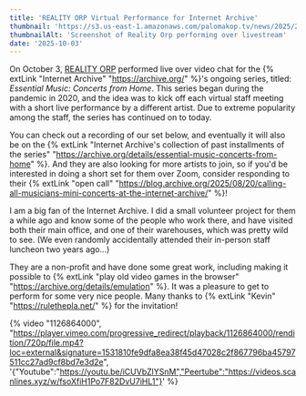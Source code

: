 ```yaml
---
title: 'REALITY ORP Virtual Performance for Internet Archive'
thumbnail: 'https://s3.us-east-1.amazonaws.com/palomakop.tv/news/2025/2025-10-03/reality_orp_internet_archive.jpg'
thumbnailAlt: 'Screenshot of Reality Orp performing over livestream'
date: '2025-10-03'
---
```


On October 3, [REALITY ORP](/art/reality-orp) performed live over video chat for the {% extLink "Internet Archive" "https://archive.org/" %}'s ongoing series, titled: *Essential Music: Concerts from Home*. This series began during the pandemic in 2020, and the idea was to kick off each virtual staff meeting with a short live performance by a different artist. Due to extreme popularity among the staff, the series has continued on to today.

You can check out a recording of our set below, and eventually it will also be on the {% extLink "Internet Archive's collection of past installments of the series" "https://archive.org/details/essential-music-concerts-from-home" %}. And they are also looking for more artists to join, so if you'd be interested in doing a short set for them over Zoom, consider responding to their {% extLink "open call" "https://blog.archive.org/2025/08/20/calling-all-musicians-mini-concerts-at-the-internet-archive/" %}!

I am a big fan of the Internet Archive. I did a small volunteer project for them a while ago and know some of the people who work there, and have visited both their main office, and one of their warehouses, which was pretty wild to see. (We even randomly accidentally attended their in-person staff luncheon two years ago...)

They are a non-profit and have done some great work, including making it possible to {% extLink "play old video games in the browser" "https://archive.org/details/emulation" %}. It was a pleasure to get to perform for some very nice people. Many thanks to {% extLink "Kevin" "https://rulethepla.net/" %} for the invitation!

{% video "1126864000", "https://player.vimeo.com/progressive_redirect/playback/1126864000/rendition/720p/file.mp4?loc=external&signature=1531810fe9dfa8ea38f45d47028c2f867796ba45797511cc27ad9cf8bd7e3d2e", '{"Youtube":"https://youtu.be/iCUVbZlYSnM","Peertube":"https://videos.scanlines.xyz/w/fsoXfiH1Po7F82DvU7iHL1"}' %}
